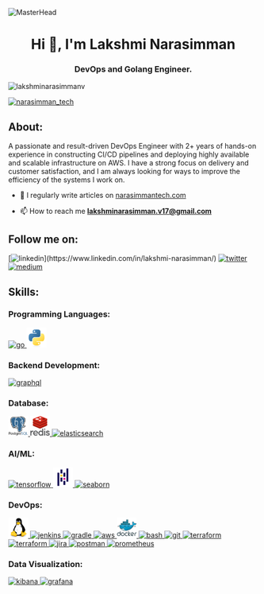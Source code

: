 ![MasterHead]([https://media-exp1.licdn.com/dms/image/C5616AQE32EPhhkv48Q/profile-displaybackgroundimage-shrink_350_1400/0/1652151756399?e=1658361600&v=beta&t=xC5bggzkbIukxPBSMtc_CUpqOHiJ7OWdve_7tXYnzyQ](https://media-exp1.licdn.com/dms/image/C4D16AQFViLOpVrItZw/profile-displaybackgroundimage-shrink_350_1400/0/1655102680973?e=1660780800&v=beta&t=Aqmix4HI11w76vCo2-L-Yd8MBYh3_dGlcULL0hyne6Q))

<h1 align="center">Hi 👋, I'm Lakshmi Narasimman</h1>
<h3 align="center">DevOps and Golang Engineer.</h3>

<p align="left"> <img src="https://komarev.com/ghpvc/?username=lakshminarasimmanv&label=Profile%20views&color=0e75b6&style=flat" alt="lakshminarasimmanv" /> </p>

<p align="left"> <a href="https://twitter.com/narasimman_tech" target="blank"><img src="https://img.shields.io/twitter/follow/narasimman_tech?logo=twitter&style=for-the-badge" alt="narasimman_tech" /></a> </p>

## **About:**
A passionate and result-driven DevOps Engineer with 2+ years of hands-on experience in constructing CI/CD pipelines and deploying highly available and scalable infrastructure on AWS. I have a strong focus on delivery and customer satisfaction, and I am always looking for ways to improve the efficiency of the systems I work on.

- 📝 I regularly write articles on [narasimmantech.com](narasimmantech.com)

- 📫 How to reach me **lakshminarasimman.v17@gmail.com**

## **Follow me on:**

[![linkedin](https://img.shields.io/badge/LinkedIn-0072b1?style=for-the-badge&logo=LinkedIn&logoColor=white?)](https://www.linkedin.com/in/lakshmi-narasimman/)
[![twitter](https://img.shields.io/badge/Twitter-00acee?style=for-the-badge&logo=Twitter&logoColor=white)](https://twitter.com/narasimman_tech)
[![medium](https://img.shields.io/badge/Medium-000000?style=for-the-badge&logo=Medium&logoColor=white)](https://medium.com/@narasimman_tech)

## **Skills:**

<h3 align="left">Programming Languages:</h3>

<p align="left">

<a href="https://golang.org" target="_blank" rel="noreferrer"> <img src="https://cdn.jsdelivr.net/gh/devicons/devicon/icons/go/go-original-wordmark.svg" alt="go" width="40" height="40"/> </a> <a href="https://www.python.org" target="_blank" rel="noreferrer"> <img src="https://raw.githubusercontent.com/devicons/devicon/master/icons/python/python-original.svg" alt="python" width="40" height="40"/> </a>

</p>

<h3 align="left">Backend Development:</h3>

<p align="left">

<a href="https://graphql.org" target="_blank" rel="noreferrer"> <img src="https://www.vectorlogo.zone/logos/graphql/graphql-icon.svg" alt="graphql" width="40" height="40"/> </a>

</p>

<h3 align="left">Database:</h3>

<p align="left">

<a href="https://www.postgresql.org" target="_blank" rel="noreferrer"> <img src="https://raw.githubusercontent.com/devicons/devicon/master/icons/postgresql/postgresql-original-wordmark.svg" alt="postgresql" width="40" height="40"/> </a> <a href="https://redis.io" target="_blank" rel="noreferrer"> <img src="https://raw.githubusercontent.com/devicons/devicon/master/icons/redis/redis-original-wordmark.svg" alt="redis" width="40" height="40"/> </a> <a href="https://www.elastic.co" target="_blank" rel="noreferrer"> <img src="https://www.vectorlogo.zone/logos/elastic/elastic-icon.svg" alt="elasticsearch" width="40" height="40"/> </a> 

</p>

<h3 align="left">AI/ML:</h3>

<p align="left">

<a href="https://www.tensorflow.org" target="_blank" rel="noreferrer"> <img src="https://www.vectorlogo.zone/logos/tensorflow/tensorflow-icon.svg" alt="tensorflow" width="40" height="40"/> </a> <a href="https://pandas.pydata.org/" target="_blank" rel="noreferrer"> <img src="https://raw.githubusercontent.com/devicons/devicon/2ae2a900d2f041da66e950e4d48052658d850630/icons/pandas/pandas-original.svg" alt="pandas" width="40" height="40"/> </a> <a href="https://seaborn.pydata.org/" target="_blank" rel="noreferrer"> <img src="https://seaborn.pydata.org/_images/logo-mark-lightbg.svg" alt="seaborn" width="40" height="40"/> </a>

 </p>

<h3 align="left">DevOps:</h3>

<p align="left">

<a href="https://www.linux.org/" target="_blank" rel="noreferrer"> <img src="https://raw.githubusercontent.com/devicons/devicon/master/icons/linux/linux-original.svg" alt="linux" width="40" height="40"/> </a> </a> <a href="https://www.jenkins.io" target="_blank" rel="noreferrer"> <img src="https://www.vectorlogo.zone/logos/jenkins/jenkins-icon.svg" alt="jenkins" width="40" height="40"/> </a> <a href="https://gradle.org" target="_blank" rel="noreferrer"> <img src="https://cdn.jsdelivr.net/gh/devicons/devicon/icons/gradle/gradle-plain.svg" alt="gradle" width="40" height="40"/> </a> <a href="https://aws.amazon.com" target="_blank" rel="noreferrer"> <img src="https://cdn.jsdelivr.net/gh/devicons/devicon/icons/amazonwebservices/amazonwebservices-original.svg" alt="aws" width="40" height="40"/> </a> <a href="https://www.docker.com/" target="_blank" rel="noreferrer"> <img src="https://raw.githubusercontent.com/devicons/devicon/master/icons/docker/docker-original-wordmark.svg" alt="docker" width="40" height="40"/> </a>   <a href="https://www.gnu.org/software/bash/" target="_blank" rel="noreferrer"> <img src="https://cdn.jsdelivr.net/gh/devicons/devicon/icons/bash/bash-original.svg" alt="bash" width="40" height="40"/> </a>  <a href="https://git-scm.com/" target="_blank" rel="noreferrer"> <img src="https://www.vectorlogo.zone/logos/git-scm/git-scm-icon.svg" alt="git" width="40" height="40"/> </a> <a href="https://terraform.io/" target="_blank" rel="noreferrer"> <img src="https://cdn.jsdelivr.net/gh/devicons/devicon/icons/terraform/terraform-original.svg" alt="terraform" width="40" height="40"/> </a>  </a> <a href="https://www.ansible.com" target="_blank" rel="noreferrer"> <img src="https://cdn.jsdelivr.net/gh/devicons/devicon/icons/ansible/ansible-original.svg" alt="terraform" width="40" height="40"/> </a> </a> <a href="https://www.atlassian.com/software/jira" target="_blank" rel="noreferrer"> <img src="https://cdn.jsdelivr.net/gh/devicons/devicon/icons/jira/jira-original.svg" alt="jira" width="40" height="40"/> </a> <a href="https://postman.com" target="_blank" rel="noreferrer"> <img src="https://www.vectorlogo.zone/logos/getpostman/getpostman-icon.svg" alt="postman" width="40" height="40"/> </a> </a> <a href="https://prometheus.io/" target="_blank" rel="noreferrer"> <img src="https://cdn.jsdelivr.net/gh/devicons/devicon/icons/prometheus/prometheus-original.svg" alt="prometheus" width="40" height="40"/> </a>

</p>

<h3 align="left">Data Visualization:</h3>

<p align="left">

<a href="https://www.elastic.co/kibana" target="_blank" rel="noreferrer"> <img src="https://www.vectorlogo.zone/logos/elasticco_kibana/elasticco_kibana-icon.svg" alt="kibana" width="40" height="40"/> </a>  <a href="https://grafana.com" target="_blank" rel="noreferrer"> <img src="https://www.vectorlogo.zone/logos/grafana/grafana-icon.svg" alt="grafana" width="40" height="40"/> </a>

</p>
